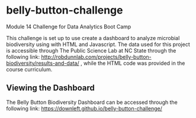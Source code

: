 # belly-button-challenge
Module 14 Challenge for Data Analytics Boot Camp

This challenge is set up to use create a dashboard to analyze microbial biodiversity using with HTML and Javascript.  The data used for this project is accessible through The Public Science Lab at NC State through the following link: http://robdunnlab.com/projects/belly-button-biodiversity/results-and-data/ , while the HTML code was provided in the course curriculum.

## Viewing the Dashboard
The Belly Button Biodiversity Dashboard can be accessed through the following link: https://downleft.github.io/belly-button-challenge/
